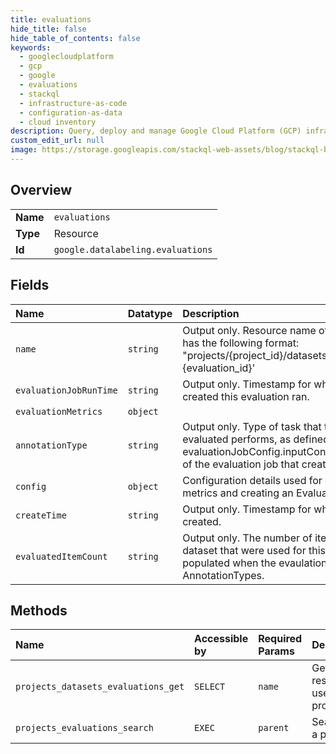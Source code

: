 ```yaml
---
title: evaluations
hide_title: false
hide_table_of_contents: false
keywords:
  - googlecloudplatform
  - gcp
  - google
  - evaluations
  - stackql
  - infrastructure-as-code
  - configuration-as-data
  - cloud inventory
description: Query, deploy and manage Google Cloud Platform (GCP) infrastructure and resources using SQL
custom_edit_url: null
image: https://storage.googleapis.com/stackql-web-assets/blog/stackql-blog-post-featured-image.png
---
```

  
    

## Overview
<table><tbody>
<tr><td><b>Name</b></td><td><code>evaluations</code></td></tr>
<tr><td><b>Type</b></td><td>Resource</td></tr>
<tr><td><b>Id</b></td><td><code>google.datalabeling.evaluations</code></td></tr>
</tbody></table>

## Fields
| Name | Datatype | Description |
|:-----|:---------|:------------|
| `name` | `string` | Output only. Resource name of an evaluation. The name has the following format: "projects/{project_id}/datasets/{dataset_id}/evaluations/ {evaluation_id}' |
| `evaluationJobRunTime` | `string` | Output only. Timestamp for when the evaluation job that created this evaluation ran. |
| `evaluationMetrics` | `object` |  |
| `annotationType` | `string` | Output only. Type of task that the model version being evaluated performs, as defined in the evaluationJobConfig.inputConfig.annotationType field of the evaluation job that created this evaluation. |
| `config` | `object` | Configuration details used for calculating evaluation metrics and creating an Evaluation. |
| `createTime` | `string` | Output only. Timestamp for when this evaluation was created. |
| `evaluatedItemCount` | `string` | Output only. The number of items in the ground truth dataset that were used for this evaluation. Only populated when the evaulation is for certain AnnotationTypes. |
## Methods
| Name | Accessible by | Required Params | Description |
|:-----|:--------------|:----------------|:------------|
| `projects_datasets_evaluations_get` | `SELECT` | `name` | Gets an evaluation by resource name (to search, use projects.evaluations.search). |
| `projects_evaluations_search` | `EXEC` | `parent` | Searches evaluations within a project. |
